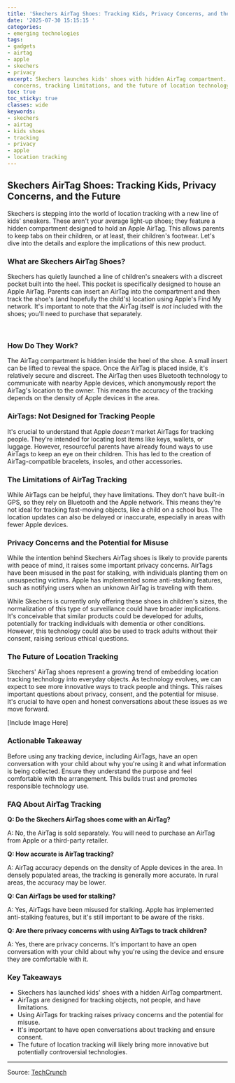 ```yaml
---
title: 'Skechers AirTag Shoes: Tracking Kids, Privacy Concerns, and the Future'
date: '2025-07-30 15:15:15 '
categories:
- emerging technologies
tags:
- gadgets
- airtag
- apple
- skechers
- privacy
excerpt: Skechers launches kids' shoes with hidden AirTag compartment. Explore privacy
  concerns, tracking limitations, and the future of location technology.
toc: true
toc_sticky: true
classes: wide
keywords:
- skechers
- airtag
- kids shoes
- tracking
- privacy
- apple
- location tracking
---
```


## Skechers AirTag Shoes: Tracking Kids, Privacy Concerns, and the Future

Skechers is stepping into the world of location tracking with a new line of kids' sneakers. These aren't your average light-up shoes; they feature a hidden compartment designed to hold an Apple AirTag. This allows parents to keep tabs on their children, or at least, their children's footwear. Let's dive into the details and explore the implications of this new product.

### What are Skechers AirTag Shoes?

Skechers has quietly launched a line of children's sneakers with a discreet pocket built into the heel. This pocket is specifically designed to house an Apple AirTag. Parents can insert an AirTag into the compartment and then track the shoe's (and hopefully the child's) location using Apple's Find My network. It's important to note that the AirTag itself is *not* included with the shoes; you'll need to purchase that separately.

<br>

### How Do They Work?

The AirTag compartment is hidden inside the heel of the shoe. A small insert can be lifted to reveal the space. Once the AirTag is placed inside, it's relatively secure and discreet. The AirTag then uses Bluetooth technology to communicate with nearby Apple devices, which anonymously report the AirTag's location to the owner. This means the accuracy of the tracking depends on the density of Apple devices in the area.

### AirTags: Not Designed for Tracking People

It's crucial to understand that Apple *doesn't* market AirTags for tracking people. They're intended for locating lost items like keys, wallets, or luggage. However, resourceful parents have already found ways to use AirTags to keep an eye on their children. This has led to the creation of AirTag-compatible bracelets, insoles, and other accessories.

### The Limitations of AirTag Tracking

While AirTags can be helpful, they have limitations. They don't have built-in GPS, so they rely on Bluetooth and the Apple network. This means they're not ideal for tracking fast-moving objects, like a child on a school bus. The location updates can also be delayed or inaccurate, especially in areas with fewer Apple devices.

### Privacy Concerns and the Potential for Misuse


While the intention behind Skechers AirTag shoes is likely to provide parents with peace of mind, it raises some important privacy concerns. AirTags have been misused in the past for stalking, with individuals planting them on unsuspecting victims. Apple has implemented some anti-stalking features, such as notifying users when an unknown AirTag is traveling with them.

While Skechers is currently only offering these shoes in children's sizes, the normalization of this type of surveillance could have broader implications. It's conceivable that similar products could be developed for adults, potentially for tracking individuals with dementia or other conditions. However, this technology could also be used to track adults without their consent, raising serious ethical questions.

### The Future of Location Tracking

Skechers' AirTag shoes represent a growing trend of embedding location tracking technology into everyday objects. As technology evolves, we can expect to see more innovative ways to track people and things. This raises important questions about privacy, consent, and the potential for misuse. It's crucial to have open and honest conversations about these issues as we move forward.

[Include Image Here]

### Actionable Takeaway

Before using any tracking device, including AirTags, have an open conversation with your child about why you're using it and what information is being collected. Ensure they understand the purpose and feel comfortable with the arrangement. This builds trust and promotes responsible technology use.

### FAQ About AirTag Tracking

**Q: Do the Skechers AirTag shoes come with an AirTag?**

A: No, the AirTag is sold separately. You will need to purchase an AirTag from Apple or a third-party retailer.

**Q: How accurate is AirTag tracking?**

A: AirTag accuracy depends on the density of Apple devices in the area. In densely populated areas, the tracking is generally more accurate. In rural areas, the accuracy may be lower.

**Q: Can AirTags be used for stalking?**

A: Yes, AirTags have been misused for stalking. Apple has implemented anti-stalking features, but it's still important to be aware of the risks.

**Q: Are there privacy concerns with using AirTags to track children?**

A: Yes, there are privacy concerns. It's important to have an open conversation with your child about why you're using the device and ensure they are comfortable with it.

### Key Takeaways

*   Skechers has launched kids' shoes with a hidden AirTag compartment.
*   AirTags are designed for tracking objects, not people, and have limitations.
*   Using AirTags for tracking raises privacy concerns and the potential for misuse.
*   It's important to have open conversations about tracking and ensure consent.
*   The future of location tracking will likely bring more innovative but potentially controversial technologies.

---

Source: [TechCrunch](https://techcrunch.com/2025/07/30/skechers-is-making-kids-shoes-with-a-hidden-airtag-compartment/)